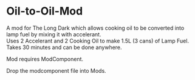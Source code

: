 # Oil-to-Oil-Mod
A mod for The Long Dark which allows cooking oil to be converted into lamp fuel by mixing it with accelerant.  
Uses 2 Accelerant and 2 Cooking Oil to make 1.5L (3 cans) of Lamp Fuel.  Takes 30 minutes and can be done anywhere.

Mod requires ModComponent.

Drop the modcomponent file into Mods.

